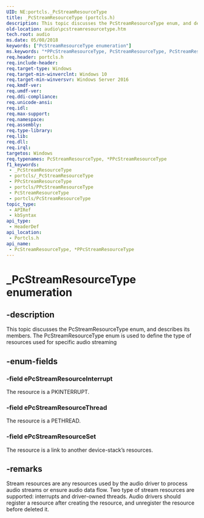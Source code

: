 ```yaml
---
UID: NE:portcls._PcStreamResourceType
title: _PcStreamResourceType (portcls.h)
description: This topic discusses the PcStreamResourceType enum, and describes its members. The PcStreamResourceType enum is used to define the type of resources used for specific audio streaming.
old-location: audio\pcstreamresourcetype.htm
tech.root: audio
ms.date: 05/08/2018
keywords: ["PcStreamResourceType enumeration"]
ms.keywords: "*PPcStreamResourceType, PcStreamResourceType, PcStreamResourceType enumeration [Audio Devices], PcStreamResourceType,*PPcStreamResourceType, PcStreamResourceType,*PPcStreamResourceType enumeration [Audio Devices], _PcStreamResourceType, audio.pcstreamresourcetype, ePcStreamResourceInterrupt, ePcStreamResourceSet, ePcStreamResourceThread, portcls/PcStreamResourceType, portcls/ePcStreamResourceInterrupt, portcls/ePcStreamResourceSet, portcls/ePcStreamResourceThread"
req.header: portcls.h
req.include-header: 
req.target-type: Windows
req.target-min-winverclnt: Windows 10
req.target-min-winversvr: Windows Server 2016
req.kmdf-ver: 
req.umdf-ver: 
req.ddi-compliance: 
req.unicode-ansi: 
req.idl: 
req.max-support: 
req.namespace: 
req.assembly: 
req.type-library: 
req.lib: 
req.dll: 
req.irql: 
targetos: Windows
req.typenames: PcStreamResourceType, *PPcStreamResourceType
f1_keywords:
 - _PcStreamResourceType
 - portcls/_PcStreamResourceType
 - PPcStreamResourceType
 - portcls/PPcStreamResourceType
 - PcStreamResourceType
 - portcls/PcStreamResourceType
topic_type:
 - APIRef
 - kbSyntax
api_type:
 - HeaderDef
api_location:
 - Portcls.h
api_name:
 - PcStreamResourceType, *PPcStreamResourceType
---
```


# _PcStreamResourceType enumeration


## -description

This topic discusses the PcStreamResourceType enum, and describes its members. The PcStreamResourceType enum is used to define the type of resources used for specific audio streaming

## -enum-fields

### -field ePcStreamResourceInterrupt

The resource is a PKINTERRUPT.

### -field ePcStreamResourceThread

 The resource is a PETHREAD.

### -field ePcStreamResourceSet

The resource is a link to another device-stack’s resources.

## -remarks

Stream resources are any resources used by the audio driver to process audio streams or ensure audio data flow. Two type of stream resources are supported: interrupts and driver-owned threads. Audio drivers should register a resource after creating the resource, and unregister the resource before deleted it.

